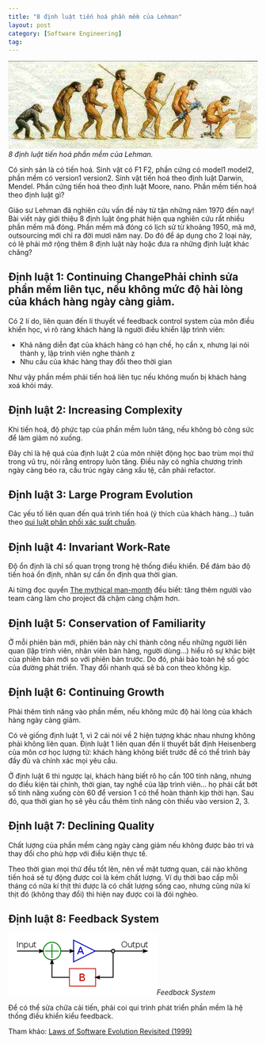 ```yaml
---
title: "8 định luật tiến hoá phần mềm của Lehman"
layout: post
category: [Software Engineering]
tag:
---
```


![8 định luật tiến hoá phần mềm của Lehman.](/assets/img/2021/04/03/serious-logo-final.jpeg)*8 định luật tiến hoá phần mềm của Lehman.*

Có sinh sản là có tiến hoá. Sinh vật có F1 F2, phần cứng có model1 model2, phần mềm có version1 version2. Sinh vật tiến hoá theo định luật Darwin, Mendel. Phần cứng tiến hoá theo định luật Moore, nano. Phần mềm tiến hoá theo định luật gì?

Giáo sư Lehman đã nghiên cứu vấn đề này từ tận những năm 1970 đến nay! Bài viết này giới thiệu 8 định luật ông phát hiện qua nghiên cứu rất nhiều phần mềm mã đóng. Phần mềm mã đóng có lịch sử từ khoảng 1950, mã mở, outsourcing mới chỉ ra đời mươi năm nay. Do đó để áp dụng cho 2 loại này, có lẽ phải mở rộng thêm 8 định luật này hoặc đưa ra những định luật khác chăng?

## Định luật 1: Continuing ChangePhải chỉnh sửa phần mềm liên tục, nếu không mức độ hài lòng của khách hàng ngày càng giảm.

Có 2 lí do, liên quan đến lí thuyết về feedback control system của môn điều khiển học, vì rõ ràng khách hàng là người điều khiển lập trình viên:

- Khả năng diễn đạt của khách hàng có hạn chế, họ cần x, nhưng lại nói thành y, lập trình viên nghe thành z
- Nhu cầu của khác hàng thay đổi theo thời gian

Như vậy phần mềm phải tiến hoá liên tục nếu không muốn bị khách hàng xoá khỏi máy.

## Định luật 2: Increasing Complexity

Khi tiến hoá, độ phức tạp của phần mềm luôn tăng, nếu không bỏ công sức để làm giảm nó xuống.

Đây chỉ là hệ quả của định luật 2 của môn nhiệt động học bao trùm mọi thứ trong vũ trụ, nói rằng entropy luôn tăng. Điều này có nghĩa chương trình ngày càng béo ra, cấu trúc ngày càng xấu tệ, cần phải refactor.

## Định luật 3: Large Program Evolution

Các yếu tố liên quan đến quá trình tiến hoá (ý thích của khách hàng...) tuân theo [qui luật phân phối xác suất chuẩn](https://vi.wikipedia.org/wiki/Ph%C3%A2n_b%E1%BB%91_chu%E1%BA%A9n).

## Định luật 4: Invariant Work-Rate

Độ ổn định là chỉ số quan trọng trong hệ thống điều khiển. Để đảm bảo độ tiến hoá ổn định, nhân sự cần ổn định qua thời gian.

Ai từng đọc quyển [The mythical man-month](https://en.wikipedia.org/wiki/The_Mythical_Man-Month) đều biết: tăng thêm người vào team càng làm cho project đã chậm càng chậm hơn.

## Định luật 5: Conservation of Familiarity

Ở mỗi phiên bản mới, phiên bản này chỉ thành công nếu những người liên quan (lập trình viên, nhân viên bán hàng, người dùng...) hiểu rõ sự khác biệt của phiên bản mới so với phiên bản trước. Do đó, phải bảo toàn hệ số góc của đường phát triển. Thay đổi nhanh quá sẽ bà con theo không kịp.

## Định luật 6: Continuing Growth

Phải thêm tính năng vào phần mềm, nếu không mức độ hài lòng của khách hàng ngày càng giảm.

Có vẻ giống định luật 1, vì 2 cái nói về 2 hiện tượng khác nhau nhưng không phải không liên quan. Định luật 1 liên quan đến lí thuyết bất định Heisenberg của môn cơ học lượng tử: khách hàng không biết trước để có thể trình bày đầy đủ và chính xác mọi yêu cầu.

Ở định luật 6 thì ngược lại, khách hàng biết rõ họ cần 100 tính năng, nhưng do điều kiện tài chính, thời gian, tay nghề của lập trình viên... họ phải cắt bớt số tính năng xuống còn 60 để version 1 có thể hoàn thành kịp thời hạn. Sau đó, qua thời gian họ sẽ yêu cầu thêm tính năng còn thiếu vào version 2, 3.

## Định luật 7: Declining Quality

Chất lượng của phần mềm càng ngày càng giảm nếu không được bảo trì và thay đổi cho phù hợp với điều kiện thực tế.

Theo thời gian mọi thứ đều tốt lên, nên về mặt tương quan, cái nào không tiến hoá sẽ tự động được coi là kém chất lượng. Ví dụ thời bao cấp mỗi tháng có nửa kí thịt thì được là có chất lượng sống cao, nhưng cũng nửa kí thịt đó (không thay đổi) thì hiện nay được coi là đói nghèo.

## Định luật 8: Feedback System

![Feedback System](/assets/img/2021/04/03/Ideal_feedback_model.png)*Feedback System*

Để có thể sửa chữa cải tiến, phải coi qui trình phát triển phần mềm là hệ thống điều khiển kiểu feedback.

Tham khảo: [Laws of Software Evolution Revisited (1999)](/resources/2021/04/Laws-of-Software-Evolution-Revisited-(1999).pdf)
